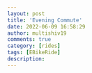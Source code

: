 ```yaml
---
layout: post
title: 'Evening Commute'
date: 2022-06-09 16:58:29
author: multishiv19
comments: true
category: [rides]
tags: [EBikeRide]
description: 
---
```


<div width='100%' class='strava-embed-placeholder' data-embed-type='activity' data-embed-id='7278605829'></div>
<script src='https://strava-embeds.com/embed.js'></script>
